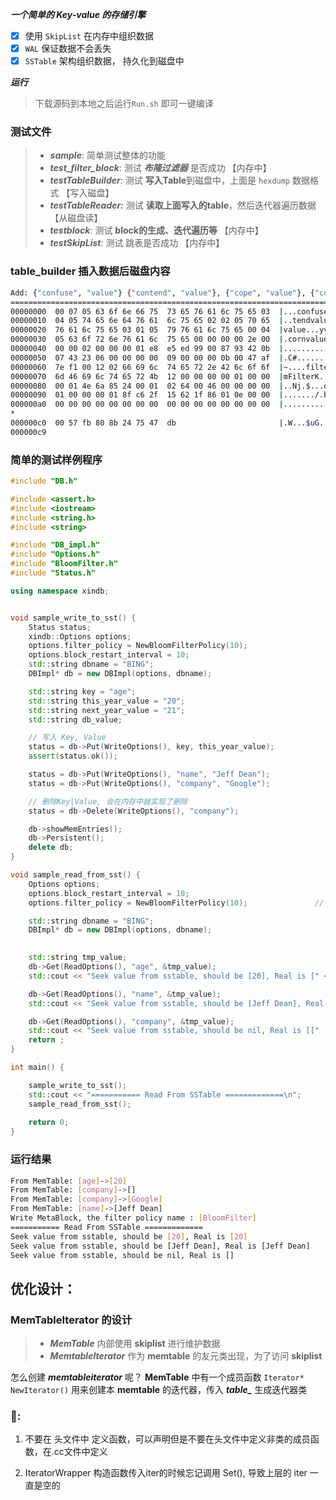 ***一个简单的 Key-value 的存储引擎***

- [x] 使用 `SkipList` 在内存中组织数据
- [x] `WAL` 保证数据不会丢失
- [x] `SSTable` 架构组织数据， 持久化到磁盘中

***运行***

> 下载源码到本地之后运行`Run.sh` 即可一键编译

### 测试文件

> - ***sample***: 简单测试整体的功能
> - ***test_filter_block***: 测试 ***布隆过滤器*** 是否成功 【内存中】
> - ***testTableBuilder***: 测试 **写入Table**到磁盘中，上面是 `hexdump` 数据格式 【写入磁盘】
> - ***testTableReader:*** 测试 **读取上面写入的table**，然后迭代器遍历数据 【从磁盘读】
> - ***testblock***: 测试 **block的生成、迭代遍历等** 【内存中】
> - ***testSkipList***: 测试 跳表是否成功 【内存中】

### table_builder 插入数据后磁盘内容

```sh
Add: {"confuse", "value"} {"contend", "value"}, {"cope", "value"}, {"copy", "value"}, {"corn", "value"}	
============================================================================================================
00000000  00 07 05 63 6f 6e 66 75  73 65 76 61 6c 75 65 03  |...confusevalue.|
00000010  04 05 74 65 6e 64 76 61  6c 75 65 02 02 05 70 65  |..tendvalue...pe|
00000020  76 61 6c 75 65 03 01 05  79 76 61 6c 75 65 00 04  |value...yvalue..|
00000030  05 63 6f 72 6e 76 61 6c  75 65 00 00 00 00 2e 00  |.cornvalue......|
00000040  00 00 02 00 00 00 01 e8  e5 ed 99 00 87 93 42 0b  |..............B.|
00000050  07 43 23 06 00 00 00 00  09 00 00 00 0b 00 47 af  |.C#...........G.|
00000060  7e f1 00 12 02 66 69 6c  74 65 72 2e 42 6c 6f 6f  |~....filter.Bloo|
00000070  6d 46 69 6c 74 65 72 4b  12 00 00 00 00 01 00 00  |mFilterK........|
00000080  00 01 4e 6a 85 24 00 01  02 64 00 46 00 00 00 00  |..Nj.$...d.F....|
00000090  01 00 00 00 01 8f c6 2f  15 62 1f 86 01 0e 00 00  |......./.b......|
000000a0  00 00 00 00 00 00 00 00  00 00 00 00 00 00 00 00  |................|
*
000000c0  00 57 fb 80 8b 24 75 47  db                       |.W...$uG.|
000000c9
```



### 简单的测试样例程序

```cpp
#include "DB.h"

#include <assert.h>
#include <iostream>
#include <string.h>
#include <string>

#include "DB_impl.h"
#include "Options.h"
#include "BloomFilter.h"
#include "Status.h"

using namespace xindb;


void sample_write_to_sst() {
    Status status;
    xindb::Options options;
    options.filter_policy = NewBloomFilterPolicy(10);
    options.block_restart_interval = 10;
    std::string dbname = "BING";
    DBImpl* db = new DBImpl(options, dbname);

    std::string key = "age";
    std::string this_year_value = "20";
    std::string next_year_value = "21";
    std::string db_value;

    // 写入 Key, Value
    status = db->Put(WriteOptions(), key, this_year_value);
    assert(status.ok());

    status = db->Put(WriteOptions(), "name", "Jeff Dean");
    status = db->Put(WriteOptions(), "company", "Google");

    // 删除Key|Value, 会在内存中就实现了删除
    status = db->Delete(WriteOptions(), "company");

    db->showMemEntries();
    db->Persistent();
    delete db;
}

void sample_read_from_sst() {
    Options options;
    options.block_restart_interval = 10;
    options.filter_policy = NewBloomFilterPolicy(10);               // 布隆过滤器

    std::string dbname = "BING";
    DBImpl* db = new DBImpl(options, dbname);
    

    std::string tmp_value;
    db->Get(ReadOptions(), "age", &tmp_value);
    std::cout << "Seek value from sstable, should be [20], Real is [" << tmp_value << "]\n";

    db->Get(ReadOptions(), "name", &tmp_value);
    std::cout << "Seek value from sstable, should be [Jeff Dean], Real is [" << tmp_value << "]\n";

    db->Get(ReadOptions(), "company", &tmp_value);
    std::cout << "Seek value from sstable, should be nil, Real is [["    << tmp_value << "]\n";
    return ;
}

int main() {

    sample_write_to_sst();
    std::cout << "=========== Read From SSTable =============\n";
    sample_read_from_sst();
    
    return 0;
}
```

### 运行结果

```sh
From MemTable: [age]->[20]
From MemTable: [company]->[]
From MemTable: [company]->[Google]
From MemTable: [name]->[Jeff Dean]
Write MetaBlock, the filter policy name : [BloomFilter]
=========== Read From SSTable =============
Seek value from sstable, should be [20], Real is [20]
Seek value from sstable, should be [Jeff Dean], Real is [Jeff Dean]
Seek value from sstable, should be nil, Real is []
```



## 优化设计：

### MemTableIterator 的设计

> - ***MemTable*** 内部使用 **skiplist** 进行维护数据
> - ***MemtableIterator*** 作为 **memtable** 的友元类出现，为了访问 **skiplist** 

怎么创建 ***memtableiterator*** 呢？ **MemTable** 中有一个成员函数 `Iterator* NewIterator()` 用来创建本 **memtable** 的迭代器，传入 ***table_*** 生成迭代器类



### 🐛:

1. 不要在 头文件中 定义函数，可以声明但是不要在头文件中定义非类的成员函数，在.cc文件中定义

2. IteratorWrapper 构造函数传入iter的时候忘记调用 Set(), 导致上层的 iter 一直是空的
